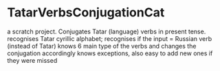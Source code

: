 # TatarVerbsConjugationCat
a scratch project. Conjugates Tatar (language) verbs in present tense. 
recognises Tatar cyrillic alphabet;
recognises if the input = Russian verb (instead of Tatar)
knows 6 main type of the verbs and changes the conjugation accordingly
knows exceptions, also easy to add new ones if they were missed
